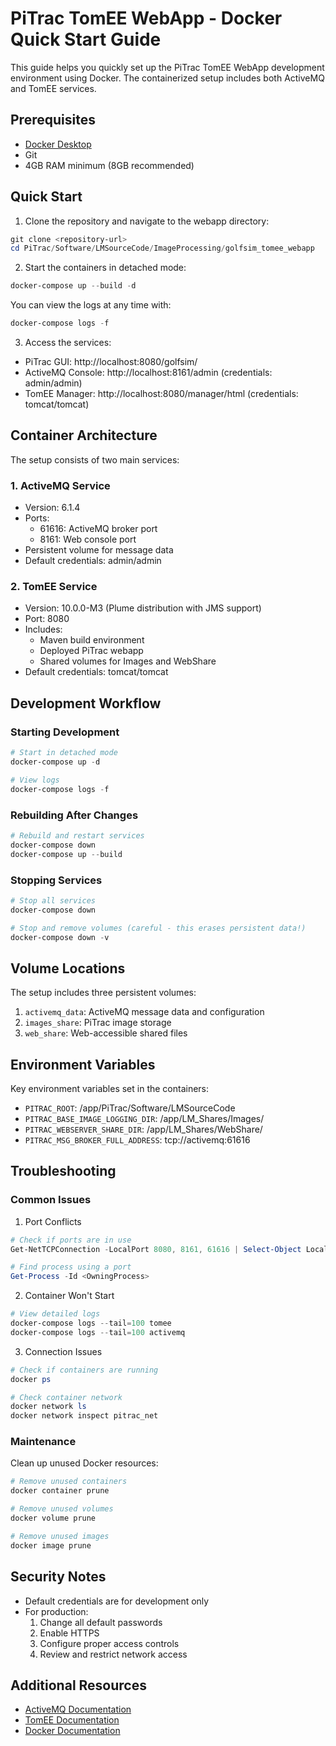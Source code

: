 # PiTrac TomEE WebApp - Docker Quick Start Guide

This guide helps you quickly set up the PiTrac TomEE WebApp development environment using Docker. The containerized setup includes both ActiveMQ and TomEE services.

## Prerequisites

- [Docker Desktop](https://www.docker.com/products/docker-desktop/)
- Git
- 4GB RAM minimum (8GB recommended)

## Quick Start

1. Clone the repository and navigate to the webapp directory:
```powershell
git clone <repository-url>
cd PiTrac/Software/LMSourceCode/ImageProcessing/golfsim_tomee_webapp
```

2. Start the containers in detached mode:
```powershell
docker-compose up --build -d
```

You can view the logs at any time with:
```powershell
docker-compose logs -f
```

3. Access the services:
- PiTrac GUI: http://localhost:8080/golfsim/
- ActiveMQ Console: http://localhost:8161/admin (credentials: admin/admin)
- TomEE Manager: http://localhost:8080/manager/html (credentials: tomcat/tomcat)

## Container Architecture

The setup consists of two main services:

### 1. ActiveMQ Service
- Version: 6.1.4
- Ports:
  - 61616: ActiveMQ broker port
  - 8161: Web console port
- Persistent volume for message data
- Default credentials: admin/admin

### 2. TomEE Service
- Version: 10.0.0-M3 (Plume distribution with JMS support)
- Port: 8080
- Includes:
  - Maven build environment
  - Deployed PiTrac webapp
  - Shared volumes for Images and WebShare
- Default credentials: tomcat/tomcat

## Development Workflow

### Starting Development
```powershell
# Start in detached mode
docker-compose up -d

# View logs
docker-compose logs -f
```

### Rebuilding After Changes
```powershell
# Rebuild and restart services
docker-compose down
docker-compose up --build
```

### Stopping Services
```powershell
# Stop all services
docker-compose down

# Stop and remove volumes (careful - this erases persistent data!)
docker-compose down -v
```

## Volume Locations

The setup includes three persistent volumes:
1. `activemq_data`: ActiveMQ message data and configuration
2. `images_share`: PiTrac image storage
3. `web_share`: Web-accessible shared files

## Environment Variables

Key environment variables set in the containers:
- `PITRAC_ROOT`: /app/PiTrac/Software/LMSourceCode
- `PITRAC_BASE_IMAGE_LOGGING_DIR`: /app/LM_Shares/Images/
- `PITRAC_WEBSERVER_SHARE_DIR`: /app/LM_Shares/WebShare/
- `PITRAC_MSG_BROKER_FULL_ADDRESS`: tcp://activemq:61616

## Troubleshooting

### Common Issues

1. Port Conflicts
```powershell
# Check if ports are in use
Get-NetTCPConnection -LocalPort 8080, 8161, 61616 | Select-Object LocalPort, State, OwningProcess

# Find process using a port
Get-Process -Id <OwningProcess>
```

2. Container Won't Start
```powershell
# View detailed logs
docker-compose logs --tail=100 tomee
docker-compose logs --tail=100 activemq
```

3. Connection Issues
```powershell
# Check if containers are running
docker ps

# Check container network
docker network ls
docker network inspect pitrac_net
```

### Maintenance

Clean up unused Docker resources:
```powershell
# Remove unused containers
docker container prune

# Remove unused volumes
docker volume prune

# Remove unused images
docker image prune
```

## Security Notes

- Default credentials are for development only
- For production:
  1. Change all default passwords
  2. Enable HTTPS
  3. Configure proper access controls
  4. Review and restrict network access

## Additional Resources

- [ActiveMQ Documentation](https://activemq.apache.org/components/classic/documentation)
- [TomEE Documentation](https://tomee.apache.org/docs/)
- [Docker Documentation](https://docs.docker.com/)
